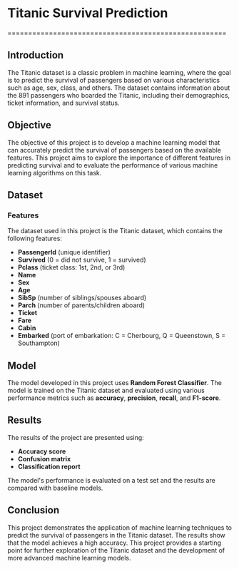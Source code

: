 # Titanic Survival Prediction
=====================================================

## Introduction
The Titanic dataset is a classic problem in machine learning, where the goal is to predict the survival of passengers based on various characteristics such as age, sex, class, and others. The dataset contains information about the 891 passengers who boarded the Titanic, including their demographics, ticket information, and survival status.

## Objective
The objective of this project is to develop a machine learning model that can accurately predict the survival of passengers based on the available features. This project aims to explore the importance of different features in predicting survival and to evaluate the performance of various machine learning algorithms on this task.

## Dataset
### Features
The dataset used in this project is the Titanic dataset, which contains the following features:

* **PassengerId** (unique identifier)
* **Survived** (0 = did not survive, 1 = survived)
* **Pclass** (ticket class: 1st, 2nd, or 3rd)
* **Name**
* **Sex**
* **Age**
* **SibSp** (number of siblings/spouses aboard)
* **Parch** (number of parents/children aboard)
* **Ticket**
* **Fare**
* **Cabin**
* **Embarked** (port of embarkation: C = Cherbourg, Q = Queenstown, S = Southampton)

## Model
The model developed in this project uses **Random Forest Classifier**. The model is trained on the Titanic dataset and evaluated using various performance metrics such as **accuracy**, **precision**, **recall**, and **F1-score**.

## Results
The results of the project are presented using:

* **Accuracy score**
* **Confusion matrix**
* **Classification report**

The model's performance is evaluated on a test set and the results are compared with baseline models.

## Conclusion
This project demonstrates the application of machine learning techniques to predict the survival of passengers in the Titanic dataset. The results show that the model achieves a high accuracy. This project provides a starting point for further exploration of the Titanic dataset and the development of more advanced machine learning models.





